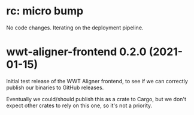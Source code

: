 # rc: micro bump

No code changes. Iterating on the deployment pipeline.


# wwt-aligner-frontend 0.2.0 (2021-01-15)

Initial test release of the WWT Aligner frontend, to see if we can correctly
publish our binaries to GitHub releases.

Eventually we could/should publish this as a crate to Cargo, but we don't expect
other crates to rely on this one, so it's not a priority.
